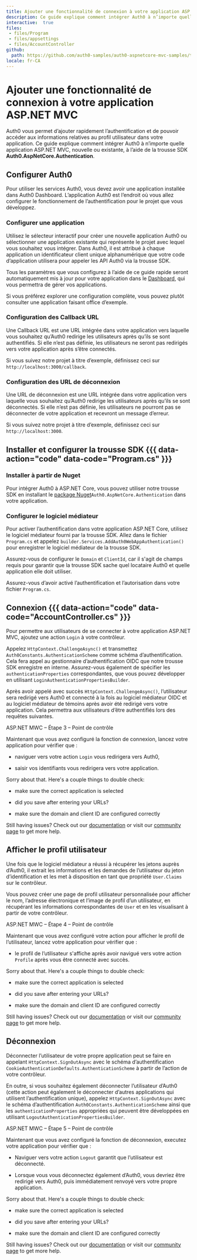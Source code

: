 ```yaml
---
title: Ajouter une fonctionnalité de connexion à votre application ASP.NET MVC
description: Ce guide explique comment intégrer Auth0 à n’importe quelle application ASP.NET MVC, nouvelle ou existante, à l’aide de la trousse SDK Auth0.AspNetCore.Authentication.
interactive:  true
files:
 - files/Program
 - files/appsettings
 - files/AccountController
github:
  path: https://github.com/auth0-samples/auth0-aspnetcore-mvc-samples/tree/master/Quickstart/Sample
locale: fr-CA
---
```


# Ajouter une fonctionnalité de connexion à votre application ASP.NET MVC


<p>Auth0 vous permet d’ajouter rapidement l’authentification et de pouvoir accéder aux informations relatives au profil utilisateur dans votre application. Ce guide explique comment intégrer Auth0 à n’importe quelle application ASP.NET MVC, nouvelle ou existante, à l’aide de la trousse SDK <b>Auth0.AspNetCore.Authentication</b>.</p><p></p>

## Configurer Auth0


<p>Pour utiliser les services Auth0, vous devez avoir une application installée dans Auth0 Dashboard. L’application Auth0 est l’endroit où vous allez configurer le fonctionnement de l’authentification pour le projet que vous développez.</p><h3>Configurer une application</h3><p>Utilisez le sélecteur interactif pour créer une nouvelle application Auth0 ou sélectionner une application existante qui représente le projet avec lequel vous souhaitez vous intégrer. Dans Auth0, il est attribué à chaque application un identificateur client unique alphanumérique que votre code d’application utilisera pour appeler les API Auth0 via la trousse SDK.</p><p>Tous les paramètres que vous configurez à l’aide de ce guide rapide seront automatiquement mis à jour pour votre application dans le <a href="https://manage.auth0.com/#/">Dashboard</a>, qui vous permettra de gérer vos applications.</p><p>Si vous préférez explorer une configuration complète, vous pouvez plutôt consulter une application faisant office d’exemple.</p><h3>Configuration des Callback URL</h3><p>Une Callback URL est une URL intégrée dans votre application vers laquelle vous souhaitez qu’Auth0 redirige les utilisateurs après qu’ils se sont authentifiés. Si elle n’est pas définie, les utilisateurs ne seront pas redirigés vers votre application après s’être connectés.</p><p><div class="alert-container" severity="default"><p>Si vous suivez notre projet à titre d’exemple, définissez ceci sur <code>http://localhost:3000/callback</code>.</p></div></p><h3>Configuration des URL de déconnexion</h3><p>Une URL de déconnexion est une URL intégrée dans votre application vers laquelle vous souhaitez qu’Auth0 redirige les utilisateurs après qu’ils se sont déconnectés. Si elle n’est pas définie, les utilisateurs ne pourront pas se déconnecter de votre application et recevront un message d’erreur.</p><p><div class="alert-container" severity="default"><p>Si vous suivez notre projet à titre d’exemple, définissez ceci sur <code>http://localhost:3000</code>.</p><p></p></div></p>

## Installer et configurer la trousse SDK {{{ data-action="code" data-code="Program.cs" }}}


<h3>Installer à partir de Nuget</h3><p>Pour intégrer Auth0 à ASP.NET Core, vous pouvez utiliser notre trousse SDK en installant le <a href="https://www.nuget.org/packages/Auth0.AspNetCore.Authentication/">package Nuget</a><code>Auth0.AspNetCore.Authentication</code> dans votre application.</p><p></p><h3>Configurer le logiciel médiateur</h3><p>Pour activer l’authentification dans votre application ASP.NET Core, utilisez le logiciel médiateur fourni par la trousse SDK. Allez dans le fichier <code>Program.cs</code> et appelez <code>builder.Services.AddAuth0WebAppAuthentication()</code> pour enregistrer le logiciel médiateur de la trousse SDK.</p><p>Assurez-vous de configurer le <code>Domain</code> et <code>ClientId</code>, car il s&#39;agit de champs requis pour garantir que la trousse SDK sache quel locataire Auth0 et quelle application elle doit utiliser.</p><p>Assurez-vous d’avoir activé l’authentification et l’autorisation dans votre fichier <code>Program.cs</code>.</p>

## Connexion {{{ data-action="code" data-code="AccountController.cs" }}}


<p>Pour permettre aux utilisateurs de se connecter à votre application ASP.NET MVC, ajoutez une action <code>Login</code> à votre contrôleur.</p><p>Appelez <code>HttpContext.ChallengeAsync()</code> et transmettez <code>Auth0Constants.AuthenticationScheme</code> comme schéma d’authentification. Cela fera appel au gestionnaire d’authentification OIDC que notre trousse SDK enregistre en interne. Assurez-vous également de spécifier les <code>authenticationProperties</code> correspondantes, que vous pouvez développer en utilisant <code>LoginAuthenticationPropertiesBuilder</code>.</p><p>Après avoir appelé avec succès <code>HttpContext.ChallengeAsync()</code>, l’utilisateur sera redirigé vers Auth0 et connecté à la fois au logiciel médiateur OIDC et au logiciel médiateur de témoins après avoir été redirigé vers votre application. Cela permettra aux utilisateurs d’être authentifiés lors des requêtes suivantes.</p><p><div class="checkpoint">ASP.NET MWC – Étape 3 – Point de contrôle <div class="checkpoint-default"><p>Maintenant que vous avez configuré la fonction de connexion, lancez votre application pour vérifier que :</p><ul><li><p>naviguer vers votre action <code>Login</code> vous redirigera vers Auth0,</p></li><li><p>saisir vos identifiants vous redirigera vers votre application.</p></li></ul><p></p></div>

  <div class="checkpoint-success"></div>

  <div class="checkpoint-failure"><p>Sorry about that. Here&#39;s a couple things to double check:</p><ul><li><p>make sure the correct application is selected</p></li><li><p>did you save after entering your URLs?</p></li><li><p>make sure the domain and client ID are configured correctly</p></li></ul><p>Still having issues? Check out our <a href="https://auth0.com/docs">documentation</a> or visit our <a href="https://community.auth0.com/">community page</a> to get more help.</p></div>

  </div></p>

## Afficher le profil utilisateur


<p>Une fois que le logiciel médiateur a réussi à récupérer les jetons auprès d’Auth0, il extrait les informations et les demandes de l’utilisateur du jeton d’identification et les met à disposition en tant que propriété <code>User.Claims</code> sur le contrôleur.</p><p>Vous pouvez créer une page de profil utilisateur personnalisée pour afficher le nom, l’adresse électronique et l’image de profil d’un utilisateur, en récupérant les informations correspondantes de <code>User</code> et en les visualisant à partir de votre contrôleur.</p><p><div class="checkpoint">ASP.NET MWC – Étape 4 – Point de contrôle <div class="checkpoint-default"><p>Maintenant que vous avez configuré votre action pour afficher le profil de l’utilisateur, lancez votre application pour vérifier que :</p><ul><li><p>le profil de l’utilisateur s&#39;affiche après avoir navigué vers votre action <code>Profile</code> après vous être connecté avec succès.</p></li></ul><p></p></div>

  <div class="checkpoint-success"></div>

  <div class="checkpoint-failure"><p>Sorry about that. Here&#39;s a couple things to double check:</p><ul><li><p>make sure the correct application is selected</p></li><li><p>did you save after entering your URLs?</p></li><li><p>make sure the domain and client ID are configured correctly</p></li></ul><p>Still having issues? Check out our <a href="https://auth0.com/docs">documentation</a> or visit our <a href="https://community.auth0.com/">community page</a> to get more help.</p></div>

  </div></p>

## Déconnexion


<p>Déconnecter l’utilisateur de votre propre application peut se faire en appelant <code>HttpContext.SignOutAsync</code> avec le schéma d’authentification <code>CookieAuthenticationDefaults.AuthenticationScheme</code> à partir de l’action de votre contrôleur.</p><p>En outre, si vous souhaitez également déconnecter l’utilisateur d’Auth0 (cette action peut également le déconnecter d’autres applications qui utilisent l’authentification unique), appelez <code>HttpContext.SignOutAsync</code> avec le schéma d’authentification <code>Auth0Constants.AuthenticationScheme</code> ainsi que les <code>authenticationProperties</code> appropriées qui peuvent être développées en utilisant <code>LogoutAuthenticationPropertiesBuilder</code>.</p><p></p><p><div class="checkpoint">ASP.NET MWC – Étape 5 – Point de contrôle <div class="checkpoint-default"><p>Maintenant que vous avez configuré la fonction de déconnexion, executez votre application pour vérifier que :</p><ul><li><p>Naviguer vers votre action <code>Logout</code> garantit que l’utilisateur est déconnecté.</p></li><li><p>Lorsque vous vous déconnectez également d’Auth0, vous devriez être redirigé vers Auth0, puis immédiatement renvoyé vers votre propre application.</p></li></ul><p></p></div>

  <div class="checkpoint-success"></div>

  <div class="checkpoint-failure"><p>Sorry about that. Here&#39;s a couple things to double check:</p><ul><li><p>make sure the correct application is selected</p></li><li><p>did you save after entering your URLs?</p></li><li><p>make sure the domain and client ID are configured correctly</p></li></ul><p>Still having issues? Check out our <a href="https://auth0.com/docs">documentation</a> or visit our <a href="https://community.auth0.com/">community page</a> to get more help.</p></div>

  </div></p>
